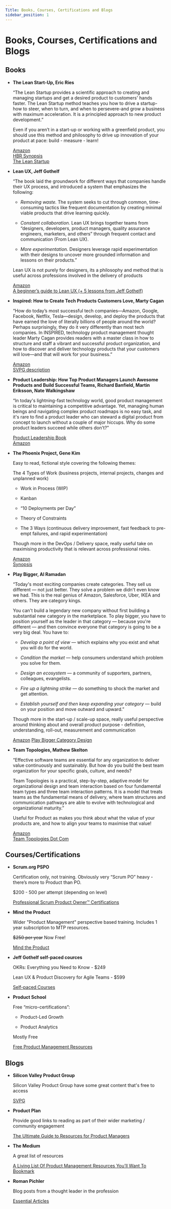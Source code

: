 ```yaml
---
Title: Books, Courses, Certifications and Blogs
sidebar_position: 1
---
```


# Books, Courses, Certifications and Blogs

## Books

- **The Lean Start-Up, Eric Ries**  

  “The Lean Startup provides a scientific approach to creating and managing startups and get a desired product to customers' hands faster. The Lean Startup method teaches you how to drive a startup-how to steer, when to turn, and when to persevere-and grow a business with maximum acceleration. It is a principled approach to new product development.”  

  Even if you aren’t in a start-up or working with a greenfield product, you should use this method and philosophy to drive up innovation of your product at pace: build - measure - learn!  

  [Amazon](https://www.amazon.co.uk/Lean-Startup-Innovation-Successful-Businesses/dp/0670921602/ref=sr_1_1?crid=2T79ZIX1SSZQE&keywords=lean+startup&qid=1671026074&s=books&sprefix=lean+startup%2Cstripbooks%2C144&sr=1-1)  
  [HBR Synopsis](https://hbr.org/2013/05/why-the-lean-start-up-changes-everything)  
  [The Lean Startup](https://theleanstartup.com/)  

- **Lean UX, Jeff Gothelf**  

  “The book laid the groundwork for different ways that companies handle their UX process, and introduced a system that emphasizes the following:  
  
  - *Removing waste.* The system seeks to cut through common, time-consuming tactics like frequent documentation by creating minimal viable products that drive learning quickly.  

  - *Constant collaboration.* Lean UX brings together teams from “designers, developers, product managers, quality assurance engineers, marketers, and others” through frequent contact and communication (From Lean UX).  

  - *More experimentation.* Designers leverage rapid experimentation with their designs to uncover more grounded information and lessons on their products.”  

  Lean UX is not purely for designers, its a philosophy and method that is useful across professions involved in the delivery of products  

  [Amazon](https://www.amazon.co.uk/Lean-UX-Applying-Principles-Experience/dp/1449311652)  
  [A beginner’s guide to Lean UX (+ 5 lessons from Jeff Gothelf)](https://www.invisionapp.com/inside-design/lean-ux/)

- **Inspired: How to Create Tech Products Customers Love, Marty Cagan**  

  “How do today’s most successful tech companies―Amazon, Google, Facebook, Netflix, Tesla―design, develop, and deploy the products that have earned the love of literally billions of people around the world? Perhaps surprisingly, they do it very differently than most tech companies. In INSPIRED, technology product management thought leader Marty Cagan provides readers with a master class in how to structure and staff a vibrant and successful product organization, and how to discover and deliver technology products that your customers will love―and that will work for your business.”

  [Amazon](https://www.amazon.co.uk/Inspired-Create-Tech-Products-Customers/dp/1119387507/ref=sr_1_1?crid=26OM907LN4V7R&keywords=inspired&qid=1671026175&s=books&sprefix=inspired%2Cstripbooks%2C142&sr=1-1)  
  [SVPG description](https://www.svpg.com/books/inspired-how-to-create-tech-products-customers-love-2nd-edition/)

- **Product Leadership: How Top Product Managers Launch Awesome Products and Build Successful Teams, Richard Banfield, Martin Eriksson, Nate Walkingshaw**  

  “In today's lightning-fast technology world, good product management is critical to maintaining a competitive advantage. Yet, managing human beings and navigating complex product roadmaps is no easy task, and it's rare to find a product leader who can steward a digital product from concept to launch without a couple of major hiccups. Why do some product leaders succeed while others don't?”

  [Product Leadership Book](https://productleadershipbook.com/)  
  [Amazon](https://www.amazon.co.uk/Product-Leadership-Richard-Banfield/dp/1491960604/ref=asc_df_1491960604/?tag=googshopuk-21&linkCode=df0&hvadid=310762413837&hvpos=&hvnetw=g&hvrand=2022946490224138438&hvpone=&hvptwo=&hvqmt=&hvdev=c&hvdvcmdl=&hvlocint=&hvlocphy=9046323&hvtargid=pla-324439988068&psc=1&th=1&psc=1)

- **The Phoenix Project, Gene Kim**

  Easy to read, fictional style covering the following themes:

  The 4 Types of Work (business projects, internal projects, changes and unplanned work)

  - Work in Process (WIP)

  - Kanban

  - “10 Deployments per Day”

  - Theory of Constraints

  - The 3 Ways (continuous delivery improvement, fast feedback to pre-empt failures, and rapid experimentation)

  Though more in the DevOps / Delivery space, really useful take on maximising productivity that is relevant across professional roles.

  [Amazon](https://www.amazon.co.uk/Phoenix-Project-Devops-Helping-Business/dp/1942788290/ref=sr_1_3?crid=3I4RXLFLEKWJJ&keywords=The+phoenix+Project&qid=1671026207&s=books&sprefix=the+phoenix+project%2Cstripbooks%2C117&sr=1-3)  
  [Synopsis](https://levelup.gitconnected.com/book-summary-the-phoenix-project-42ebf68addbd)

- **Play Bigger, Al Ramadan**  

  “Today's most exciting companies create categories. They sell us different — not just better. They solve a problem we didn't even know we had. This is the real genius of Amazon, Salesforce, Uber, IKEA and others. They are category kings.

  You can't build a legendary new company without first building a substantial new category in the marketplace. To play bigger, you have to position yourself as the leader in that category — because you're different — and then convince everyone that category is going to be a very big deal. You have to:

  - *Develop a point of view* — which explains why you exist and what you will do for the world.

  - *Condition the market* — help consumers understand which problem you solve for them.

  - *Design an ecosystem* — a community of supporters, partners, colleagues, evangelists.

  - *Fire up a lightning strike* — do something to shock the market and get attention.

  - *Establish yourself and then keep expanding your category* — build on your position and move outward and upward.”

  Though more in the start-up / scale-up space, really useful perspective around thinking about and overall product purpose - definition, understanding, roll-out, measurement and communication

  [Amazon](https://www.amazon.co.uk/Play-Bigger-Innovators-Categories-Dominate/dp/0349411360/ref=sr_1_1?crid=D4QQVSO1GV4S&keywords=Play+Bigger&qid=1671026240&s=books&sprefix=play+bigger%2Cstripbooks%2C125&sr=1-1)
  [Play Bigger Category Design](https://www.playbigger.com/)

- **Team Topologies, Mathew Skelton**

  “Effective software teams are essential for any organization to deliver value continuously and sustainably. But how do you build the best team organization for your specific goals, culture, and needs?

  Team Topologies is a practical, step-by-step, adaptive model for organizational design and team interaction based on four fundamental team types and three team interaction patterns. It is a model that treats teams as the fundamental means of delivery, where team structures and communication pathways are able to evolve with technological and organizational maturity.”

  Useful for Product as makes you think about what the value of your products are, and how to align your teams to maximise that value!

  [Amazon](https://www.amazon.co.uk/Team-Topologies-Organizing-Business-Technology/dp/1942788819/ref=sr_1_1?crid=3GW4OV8THM45L&keywords=team+topologies&qid=1671026294&sprefix=team+topologie%2Caps%2C130&sr=8-1)  
  [Team Topologies Dot Com](https://teamtopologies.com/)

## Courses/Certifications

- **Scrum.org PSPO**

  Certification only, not training. Obviously very “Scrum PO” heavy - there’s more to Product than PO.

  $200 - 500 per attempt (depending on level)

  [Professional Scrum Product Owner™ Certifications](https://www.scrum.org/professional-scrum-product-owner-certifications)

- **Mind the Product**

  Wider "Product Management" perspective based training. Includes 1 year subscription to MTP resources.

  ~~$250 per year~~ Now Free!

  [Mind the Product](https://www.mindtheproduct.com/product-management-training/self-paced-online-training/)

- **Jeff Gothelf self-paced cources**

  OKRs: Everything you Need to Know - $249

  Lean UX & Product Discovery for Agile Teams - $599

  [Self-paced Courses](https://jeffgothelf.com/self-paced-courses/)

- **Product School**

  Free “micro-certifications”:

  - Product-Led Growth

  - Product Analytics

  Mostly Free

  [Free Product Management Resources](https://productschool.com/free-product-management-resources)

## Blogs

- **Silicon Valley Product Group**

  Silicon Valley Product Group have some great content that's free to access

  [SVPG](https://www.svpg.com/)

- **Product Plan**

  Provide good links to reading as part of their wider marketing / community engagement

  [The Ultimate Guide to Resources for Product Managers](https://www.productplan.com/learn/resources-for-product-managers/)

- **The Medium**

  A great list of resources

  [A Living List Of Product Management Resources You’ll Want To Bookmark](https://medium.com/infinitypm/a-living-list-of-product-management-resources-youll-want-to-bookmark-c80b45aa1026)

- **Roman Pichler**

  Blog posts from a thought leader in the profession

  [Essential Articles](https://www.romanpichler.com/essential-articles/)
